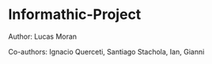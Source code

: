 # Informathic-Project
Author: Lucas Moran

Co-authors: Ignacio Querceti, Santiago Stachola, Ian, Gianni 
